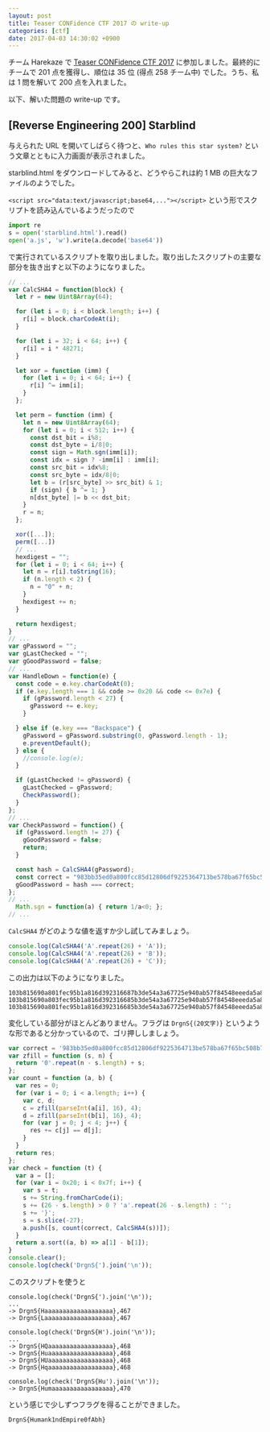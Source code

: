 ```yaml
---
layout: post
title: Teaser CONFidence CTF 2017 の write-up
categories: [ctf]
date: 2017-04-03 14:30:02 +0900
---
```


チーム Harekaze で [Teaser CONFidence CTF 2017](https://ctf.dragonsector.pl/) に参加しました。最終的にチームで 201 点を獲得し、順位は 35 位 (得点 258 チーム中) でした。うち、私は 1 問を解いて 200 点を入れました。

以下、解いた問題の write-up です。

## [Reverse Engineering 200] Starblind

与えられた URL を開いてしばらく待つと、`Who rules this star system?` という文章とともに入力画面が表示されました。

starblind.html をダウンロードしてみると、どうやらこれは約 1 MB の巨大なファイルのようでした。

`<script src="data:text/javascript;base64,..."></script>` という形でスクリプトを読み込んでいるようだったので

```python
import re
s = open('starblind.html').read()
open('a.js', 'w').write(a.decode('base64'))
```

で実行されているスクリプトを取り出しました。取り出したスクリプトの主要な部分を抜き出すと以下のようになりました。

```javascript
// ...
var CalcSHA4 = function(block) {
  let r = new Uint8Array(64);

  for (let i = 0; i < block.length; i++) {
    r[i] = block.charCodeAt(i);
  }

  for (let i = 32; i < 64; i++) {
    r[i] = i * 48271;  
  }

  let xor = function (imm) {
    for (let i = 0; i < 64; i++) {
      r[i] ^= imm[i];
    }
  };

  let perm = function (imm) {
    let n = new Uint8Array(64);  
    for (let i = 0; i < 512; i++) {
      const dst_bit = i%8;
      const dst_byte = i/8|0;
      const sign = Math.sgn(imm[i]);
      const idx = sign ? -imm[i] : imm[i];
      const src_bit = idx%8;
      const src_byte = idx/8|0;
      let b = (r[src_byte] >> src_bit) & 1;
      if (sign) { b ^= 1; }      
      n[dst_byte] |= b << dst_bit;
    }
    r = n;
  };

  xor([...]);
  perm([...])
  // ...
  hexdigest = "";
  for (let i = 0; i < 64; i++) {
    let n = r[i].toString(16);        
    if (n.length < 2) {
      n = "0" + n;
    }
    hexdigest += n;
  }

  return hexdigest;
}
// ...
var gPassword = "";
var gLastChecked = "";
var gGoodPassword = false;
// ...
var HandleDown = function(e) {
  const code = e.key.charCodeAt(0);
  if (e.key.length === 1 && code >= 0x20 && code <= 0x7e) {
    if (gPassword.length < 27) {
      gPassword += e.key;
    }

  } else if (e.key === "Backspace") {
    gPassword = gPassword.substring(0, gPassword.length - 1);
    e.preventDefault();    
  } else {
    //console.log(e);
  }  

  if (gLastChecked != gPassword) {
    gLastChecked = gPassword;
    CheckPassword();
  }
};
// ...
var CheckPassword = function() {
  if (gPassword.length != 27) {
    gGoodPassword = false;
    return;
  }

  const hash = CalcSHA4(gPassword);
  const correct = "983bb35ed0a800fcc85d12806df9225364713be578ba67f65bc508b77f0c54878eda18a5eed50bac705bdc7db205623221e8ffe330483955a22216960754a122";
  gGoodPassword = hash === correct;
};
// ...
  Math.sgn = function(a) { return 1/a<0; };
// ...
```

`CalcSHA4` がどのような値を返すか少し試してみましょう。

```javascript
console.log(CalcSHA4('A'.repeat(26) + 'A'));
console.log(CalcSHA4('A'.repeat(26) + 'B'));
console.log(CalcSHA4('A'.repeat(26) + 'C'));
```

この出力は以下のようになりました。

```
103b815690a801fec95b1a816d392316687b3de54a3a67725e940ab57f84548eeeda5a85ecc54fac685f5d59b605629231e9f7e330413d75a232169e5556d226
103b815690a803fec95b1a816d392316685b3de54a3a67725e940ab57f84548eeeda5a85ecc54fac685f5d59b605629231e9f7e330413d75a232169e5556d226
103b815690a801fec95b1a816d392316685b3de54a3a67725e940ab57f84548eeeda5a85ecc54fac685f5d59b605629231e9f7e330413d75a232169e5556d226
```

変化している部分がほとんどありません。フラグは `DrgnS{(20文字)}` というような形であると分かっているので、ゴリ押ししましょう。

```javascript
var correct = '983bb35ed0a800fcc85d12806df9225364713be578ba67f65bc508b77f0c54878eda18a5eed50bac705bdc7db205623221e8ffe330483955a22216960754a122';
var zfill = function (s, n) {
  return '0'.repeat(n - s.length) + s;
};
var count = function (a, b) {
  var res = 0;
  for (var i = 0; i < a.length; i++) {
    var c, d;
    c = zfill(parseInt(a[i], 16), 4);
    d = zfill(parseInt(b[i], 16), 4);
    for (var j = 0; j < 4; j++) {
      res += c[j] == d[j];
    }
  }
  return res;
};
var check = function (t) {
  var a = [];
  for (var i = 0x20; i < 0x7f; i++) {
    var s = t;
    s += String.fromCharCode(i);
    s += (26 - s.length) > 0 ? 'a'.repeat(26 - s.length) : '';
    s += '}';
    s = s.slice(-27);
    a.push([s, count(correct, CalcSHA4(s))]);
  }
  return a.sort((a, b) => a[1] - b[1]);
}
console.clear();
console.log(check('DrgnS{').join('\n'));
```

このスクリプトを使うと

```
console.log(check('DrgnS{').join('\n'));
...
-> DrgnS{Haaaaaaaaaaaaaaaaaaa},467
-> DrgnS{Laaaaaaaaaaaaaaaaaaa},467
```

```
console.log(check('DrgnS{H').join('\n'));
...
-> DrgnS{HQaaaaaaaaaaaaaaaaaa},468
-> DrgnS{Huaaaaaaaaaaaaaaaaaa},468
-> DrgnS{HUaaaaaaaaaaaaaaaaaa},468
-> DrgnS{Hqaaaaaaaaaaaaaaaaaa},468
```

```
console.log(check('DrgnS{Hu').join('\n'));
-> DrgnS{Humaaaaaaaaaaaaaaaaa},470
```

という感じで少しずつフラグを得ることができました。

```
DrgnS{Humank1ndEmpire0fAbh}
```
